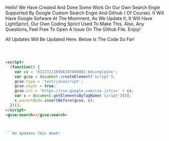 Hello! We Have Created And Done Some Work On Our Own Search Engie Supported By Google Custom Search Engie And Github ( Of Course).
It Will Have Google Sofware At The Momment, As We Update It, It Will Have LightSprict, Our Own Coding Sprict Used To Make This.
Also, Any Questions, Feel Free To Open A Issue On The Github File. Enjoy! 

All Updates Will Be Updated Here. Below Is The Code So Far!

```markdown



<script>
  (function() {
    var cx = '012272118956347804081:kdixnglq1ne';
    var gcse = document.createElement('script');
    gcse.type = 'text/javascript';
    gcse.async = true;
    gcse.src = 'https://cse.google.com/cse.js?cx=' + cx;
    var s = document.getElementsByTagName('script')[0];
    s.parentNode.insertBefore(gcse, s);
  })();
</script>
<gcse:search></gcse:search>



```No Updates This Week!





